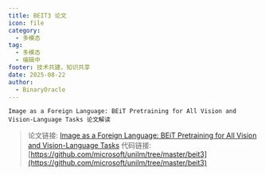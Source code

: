 ```yaml
---
title: BEIT3 论文
icon: file
category:
  - 多模态
tag:
  - 多模态
  - 编辑中
footer: 技术共建，知识共享
date: 2025-08-22
author:
  - BinaryOracle
---
```


`Image as a Foreign Language: BEiT Pretraining for All Vision and Vision-Language Tasks 论文解读` 

<!-- more -->

> 论文链接: [Image as a Foreign Language: BEiT Pretraining for All Vision and Vision-Language Tasks](https://arxiv.org/abs/2208.10442)
> 代码链接: [https://github.com/microsoft/unilm/tree/master/beit3](https://github.com/microsoft/unilm/tree/master/beit3)


